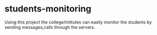 # students-monitoring
Using this project the college/intitutes can easily monitor the students by sending messages,calls through the servers.
